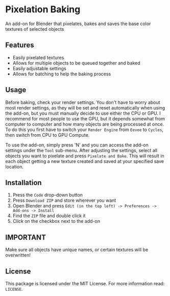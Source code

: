 # Pixelation Baking
An add-on for Blender that pixelates, bakes and saves the base color textures of selected objects

## Features
* Easily pixelated textures
* Allows for multiple objects to be queued together and baked
* Easily adjustable settings
* Allows for batching to help the baking process

## Usage
Before baking, check your render settings. You don't have to worry about most render settings, as they will be set and reset automatically when using the add-on, but you must manually decide to use either the CPU or GPU. I recommend for most people to use the GPU, but it depends somewhat from computer to computer and how many objects are being processed at once. To do this you first have to switch your `Render Engine` from `Eevee` to `Cycles`, then switch from CPU to GPU Compute.

To use the add-on, simply press 'N' and you can access the add-on settings under the `Tool` sub-menu. After adjusting the settings, select all objects you want to pixelate and press `Pixelate and Bake`. This will result in each object getting a new texture created and saved at your specified save location.

## Installation
1. Press the `Code` drop-down button
2. Press `Download ZIP` and store wherever you want
3. Open Blender and press `Edit (in the top left) -> Preferences -> Add-ons -> Install`
4. Find the `ZIP` file and double click it
5. Click on the checkbox next to the add-on

## IMPORTANT
Make sure all objects have unique names, or certain textures will be overwritten!

## License
This package is licensed under the MIT License. For more information read: `LICENSE`.
